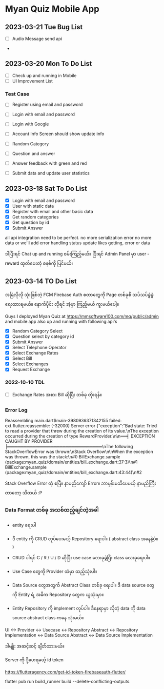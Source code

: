 # Myan Quiz Mobile App


## 2023-03-21 Tue Bug List

- [ ] Audio Message send api 
- 
## 2023-03-20 Mon To Do List

- [ ] Check up and running in Mobile
- [ ] UI Improvement List

### Test Case

- [ ] Register using email and password
- [ ] Login with email and password
- [ ] Login with Google
- [ ] Account Info Screen should show update info
- [ ] Random Category
- [ ] Question and answer
- [ ] Answer feedback with green and red
- [ ] Submit data and update user statistics


 
## 2023-03-18 Sat To Do List

- [x] Login with email and password
- [x] User with static data
- [x] Register with email and other basic data
- [x] Get random categories
- [x] Get question by id
- [x] Submit Answer

all api integration need to be perfect.
no more serialization error 
no more data
or we'll add error handling
status update likes getting, error or data 


ဒါပြီးရင် Chat up and running စမ်းကြည့်မယ်။
ပြီးရင် Admin Panel မှာ user - reward ထုတ်ပေးတဲ့ စနစ်ကို ပြင်မယ်။

## 2023-03-14 TO Do List

အမြဲလိုလို သုံးဖြစ်တဲ့ 
FCM
Firebase Auth
စတာတွေကို 
Page တစ်ခုစီ သပ်သပ်ခွဲခွဲရေးထားရမယ်။
နောက်ပိုင်း လိုရင် အဲ့မှာ ကြည့်မယ် ကူးမယ်ပေါ့။


Guys
I deployed Myan Quiz at https://mmsoftware100.com/mq/public/admin
and mobile app also up and running with following api's 

- [x] Random Category Select
- [x] Question select by category id
- [x] Submit Answer
- [x] Select Telephone Operator
- [x] Select Exchange Rates
- [x] Select Bill
- [x] Select Exchanges
- [x] Request Exchange

### 2022-10-10 TDL
- [ ] Exchange Rates အစား Bill ဆိုပြီး တစ်ခု တိုးရန်။

### Error Log
Reassembling main.dart$main-3980936371342155 failed: ext.flutter.reassemble: (-32000) Server error
{"exception":"Bad state: Tried to read a provider that threw during the creation of its value.\nThe exception occurred during the creation of type RewardProvider.\n\n══╡ EXCEPTION CAUGHT
BY PROVIDER ╞═══════════════════════════════\nThe following StackOverflowError was thrown:\nStack Overflow\n\nWhen the exception was thrown, this was the stack:\n#0
BillExchange.sample (package:myan_quiz/domain/entities/bill_exchange.dart:37:3)\n#1      BillExchange.sample (package:myan_quiz/domain/entities/bill_exchange.dart:43:44)\n#2


Stack Overflow Error တဲ့ စပြီ။
နာမည်ကျော် Error။
ဘာမှန်းမသိပေမယ့် နာမည်ကြီးတာတော့ သိတယ် :P


### Data Format တစ်ခု အသစ်ထည့်ချင်တဲ့အခါ
- entity ရေးပါ
- ဒီ entity ကို CRUD လုပ်ပေးမယ့် Repository ရေးပါ။ ( abstract class အနေနဲ့ပဲ။ )
- CRUD ပါရင် C / R / U / D ဆိုပြီး use case လေးခုခွဲပြီး class လေးခုရေးပါ။ 
- Use Case တွေကို Provider ထဲမှာ ထည့်သုံးပါ။

- Data Source တွေအတွက် Abstract Class တစ်ခု ရေးပါ။ ဒီ data source တွေကို Entity ရဲ့ အဓိက Repository တွေက ယူသုံးမှာ။
- Entity Repository ကို implement လုပ်ပါ။ ဒီနေရာမှာ လိုတဲ့ data ကို data source abstract class  ကနေ သုံးမယ်။

UI <-> Provider <-> Usecase <-> Repository Abstract <-> Repository Implementation <-> Data Source Abstract <-> Data Source Implementation

ဒါမျိုး အဆင့်ဆင့် ချိတ်ထားမယ်။

Server ကို ပို့ပေးရမယ့် id token

https://flutteragency.com/get-id-token-firebaseauth-flutter/

flutter pub run build_runner build --delete-conflicting-outputs

